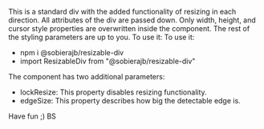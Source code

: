 This is a standard div with the added functionality of resizing in each direction. All attributes of the div are passed down. Only width, height, and cursor style properties are overwritten inside the component. The rest of the styling parameters are up to you. To use it:
To use it:
 - npm i @sobierajb/resizable-div 
 - import ResizableDiv from "@sobierajb/resizable-div"

The component has two additional parameters:
- lockResize: This property disables resizing functionality.
- edgeSize: This property describes how big the detectable edge is.

Have fun ;) 
BS